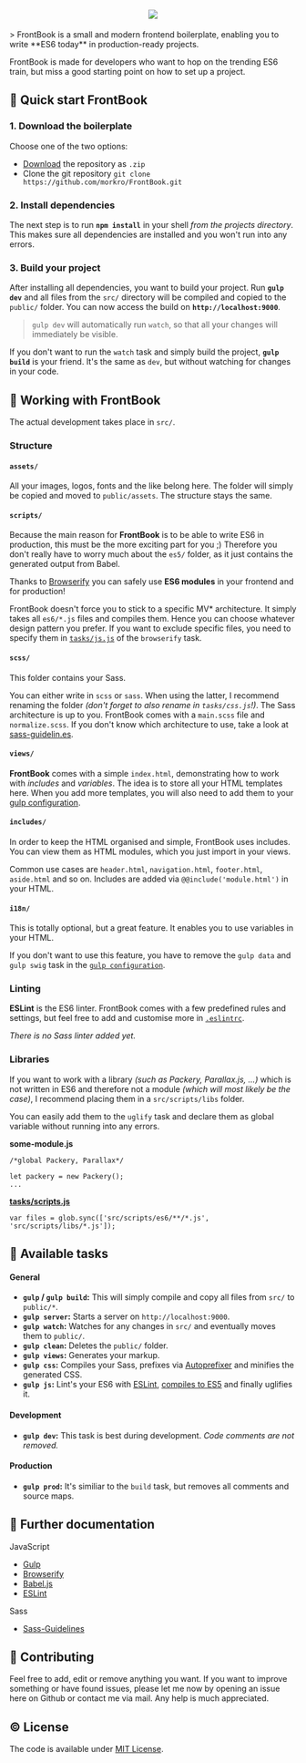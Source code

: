 <h1 align="center"><img src="https://cdn.rawgit.com/morkro/FrontBook/gulp/src/assets/logo/frontbook-type.svg"></h1>
> FrontBook is a small and modern frontend boilerplate, enabling you to write **ES6 today** in production-ready projects.

FrontBook is made for developers who want to hop on the trending ES6 train, but miss a good starting point on how to set up a project.



## :floppy_disk: Quick start FrontBook
### 1. Download the boilerplate
Choose one of the two options:

* [Download](https://github.com/morkro/FrontBook/archive/gulp.zip) the repository as `.zip`
* Clone the git repository `git clone https://github.com/morkro/FrontBook.git`

### 2. Install dependencies
The next step is to run **`npm install`** in your shell _from the projects directory_. This makes sure all dependencies are installed and you won't run into any errors.

### 3. Build your project

After installing all dependencies, you want to build your project. Run **`gulp dev`** and all files from the `src/` directory will be compiled and copied to the `public/` folder. You can now access the build on **`http://localhost:9000`**.

> `gulp dev` will automatically run `watch`, so that all your changes will immediately
be visible.

If you don't want to run the `watch` task and simply build the project, **`gulp build`** is your friend. It's the same as `dev`, but without watching for changes in your code.



## :art: Working with FrontBook

The actual development takes place in `src/`.

### Structure

#### `assets/`
All your images, logos, fonts and the like belong here. The folder will simply be copied and moved to `public/assets`. The structure stays the same.


#### `scripts/`
Because the main reason for **FrontBook** is to be able to write ES6 in production, this must be the more exciting part for you ;) Therefore you don't really have to worry much about the `es5/` folder, as it just contains the generated output from Babel.

Thanks to [Browserify](http://browserify.org/) you can safely use **ES6 modules** in your frontend and for production!

FrontBook doesn't force you to stick to a specific MV* architecture. It simply takes all `es6/*.js` files and compiles them. Hence you can choose whatever design pattern you prefer. If you want to exclude specific files, you need to specify them in [`tasks/js.js`](https://github.com/morkro/FrontBook/blob/gulp/tasks/scripts.js#L32) of the `browserify` task.


#### `scss/`
This folder contains your Sass.

You can either write in `scss` or `sass`. When using the latter, I recommend renaming the folder _(don't forget to also rename in `tasks/css.js`!)_.
The Sass architecture is up to you. FrontBook comes with a `main.scss` file and `normalize.scss`.  If you don't know which architecture to use, take a look at [sass-guidelin.es](http://www.sass-guidelin.es).


#### `views/`
**FrontBook** comes with a simple `index.html`, demonstrating how to work with _includes_ and _variables_. The idea is to store all your HTML templates here. When you add more templates, you will also need to add them to your [gulp configuration](https://github.com/morkro/FrontBook/tree/gulp/tasks/views.js).


#### `includes/`
In order to keep the HTML organised and simple, FrontBook uses includes. You can view them as HTML modules, which you just import in your views.

Common use cases are `header.html`, `navigation.html`, `footer.html`, `aside.html` and so on.
Includes are added via `@@include('module.html')` in your HTML.


#### `i18n/`
This is totally optional, but a great feature. It enables you to use variables in your HTML.

If you don't want to use this feature, you have to remove the `gulp data` and `gulp swig` task in the [`gulp configuration`](https://github.com/morkro/FrontBook/tree/gulp/tasks/views.js).


### Linting
**ESLint** is the ES6 linter. FrontBook comes with a few predefined rules and settings, but feel free to add and customise more in [`.eslintrc`](https://github.com/morkro/FrontBook/tree/gulp/.eslintrc).

_There is no Sass linter added yet._


### Libraries
If you want to work with a library _(such as Packery, Parallax.js, ...)_ which is not written in ES6 and therefore not a module _(which will most likely be the case)_, I recommend placing them in a `src/scripts/libs` folder.

You can easily add them to the `uglify` task and declare them as global variable without running into any errors.

**some-module.js**

```
/*global Packery, Parallax*/

let packery = new Packery();
...
```
**[tasks/scripts.js](https://github.com/morkro/FrontBook/blob/gulp/tasks/scripts.js#L28)**

```
var files = glob.sync(['src/scripts/es6/**/*.js', 'src/scripts/libs/*.js']);
```



## :wrench: Available tasks

#### General
- **`gulp` / `gulp build`:** This will simply compile and copy all files from `src/` to `public/*`.
- **`gulp server`:** Starts a server on `http://localhost:9000`.
- **`gulp watch`:** Watches for any changes in `src/` and eventually moves them to `public/`.
- **`gulp clean`:** Deletes the `public/` folder.
- **`gulp views`:** Generates your markup.
- **`gulp css`:** Compiles your Sass, prefixes via [Autoprefixer](https://github.com/nDmitry/grunt-autoprefixer) and minifies the generated CSS.
- **`gulp js`:** Lint's your ES6 with [ESLint](https://github.com/sindresorhus/grunt-eslint), [compiles to ES5](https://github.com/jmreidy/grunt-browserify) and finally uglifies it.

#### Development

- **`gulp dev`:** This task is best during development. _Code comments are not removed._

#### Production

- **`gulp prod`:** It's similiar to the `build` task, but removes all comments and source maps.



## :page_with_curl: Further documentation
JavaScript

- [Gulp](https://github.com/gulpjs/gulp/blob/master/docs/getting-started.md)
- [Browserify](http://browserify.org)
- [Babel.js](http://babeljs.io)
- [ESLint](http://eslint.org)

Sass

- [Sass-Guidelines](http://www.sass-guidelin.es)




## :muscle: Contributing
Feel free to add, edit or remove anything you want.
If you want to improve something or have found issues, please let me now by opening an issue here on Github or contact me via mail. Any help is much appreciated.



## :copyright: License
The code is available under [MIT License](https://github.com/morkro/FrontBook/blob/master/LICENSE).
